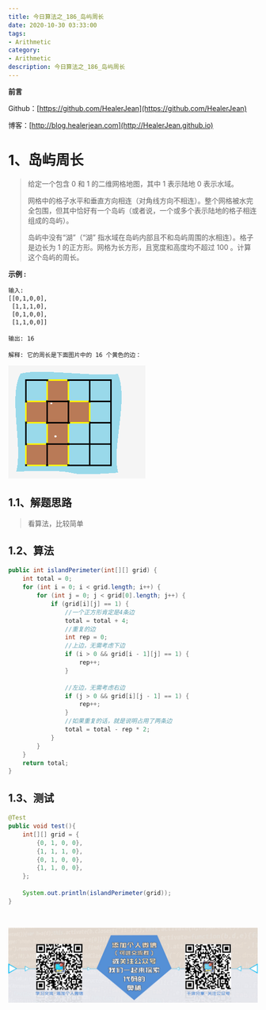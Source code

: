 ```yaml
---
title: 今日算法之_186_岛屿周长
date: 2020-10-30 03:33:00
tags: 
- Arithmetic
category: 
- Arithmetic
description: 今日算法之_186_岛屿周长
---
```


**前言**     

 Github：[https://github.com/HealerJean](https://github.com/HealerJean)         

 博客：[http://blog.healerjean.com](http://HealerJean.github.io)          



# 1、岛屿周长
> 给定一个包含 0 和 1 的二维网格地图，其中 1 表示陆地 0 表示水域。   
>
> 网格中的格子水平和垂直方向相连（对角线方向不相连）。整个网格被水完全包围，但其中恰好有一个岛屿（或者说，一个或多个表示陆地的格子相连组成的岛屿）。    
>
> 岛屿中没有“湖”（“湖” 指水域在岛屿内部且不和岛屿周围的水相连）。格子是边长为 1 的正方形。网格为长方形，且宽度和高度均不超过 100 。计算这个岛屿的周长。



**示例 :**

```
输入:
[[0,1,0,0],
 [1,1,1,0],
 [0,1,0,0],
 [1,1,0,0]]

输出: 16

解释: 它的周长是下面图片中的 16 个黄色的边：
```



![image-20201030103832128](https://raw.githubusercontent.com/HealerJean/HealerJean.github.io/master/blogImages/image-20201030103832128.png)



## 1.1、解题思路 

>  看算法，比较简单

## 1.2、算法

```java
public int islandPerimeter(int[][] grid) {
    int total = 0;
    for (int i = 0; i < grid.length; i++) {
        for (int j = 0; j < grid[0].length; j++) {
            if (grid[i][j] == 1) {
                //一个正方形肯定是4条边
                total = total + 4;
                //重复的边
                int rep = 0;
                //上边，无需考虑下边
                if (i > 0 && grid[i - 1][j] == 1) {
                    rep++;
                }

                //左边，无需考虑右边
                if (j > 0 && grid[i][j - 1] == 1) {
                    rep++;
                }
                //如果重复的话，就是说明占用了两条边
                total = total - rep * 2;
            }
        }
    }
    return total;
}
```




## 1.3、测试 

```java
@Test
public void test(){
    int[][] grid = {
        {0, 1, 0, 0},
        {1, 1, 1, 0},
        {0, 1, 0, 0},
        {1, 1, 0, 0},
    };

    System.out.println(islandPerimeter(grid));
}
```



​          

![ContactAuthor](https://raw.githubusercontent.com/HealerJean/HealerJean.github.io/master/assets/img/artical_bottom.jpg)



<link rel="stylesheet" href="https://unpkg.com/gitalk/dist/gitalk.css">

<script src="https://unpkg.com/gitalk@latest/dist/gitalk.min.js"></script> 
<div id="gitalk-container"></div>    
 <script type="text/javascript">
    var gitalk = new Gitalk({
		clientID: `1d164cd85549874d0e3a`,
		clientSecret: `527c3d223d1e6608953e835b547061037d140355`,
		repo: `HealerJean.github.io`,
		owner: 'HealerJean',
		admin: ['HealerJean'],
		id: 'Tsl8KoPLaCmkiUHw',
    });
    gitalk.render('gitalk-container');
</script> 



